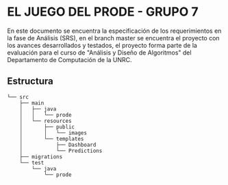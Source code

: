 # EL JUEGO DEL PRODE - GRUPO 7

En este documento se encuentra la especificación de los requerimientos en la fase de Análisis (SRS),
en el branch master se encuentra el proyecto con los avances desarrollados y testados, el proyecto forma parte de la evaluación para el curso de "Análisis y Diseño de Algoritmos" del Departamento de Computación de la UNRC.

## Estructura

```
└── src
    ├── main
    │   ├── java
    │   │   └── prode
    │   └── resources
    │       ├── public
    │       │   └── images
    │       └── templates
    │           ├── Dashboard
    │           └── Predictions
    ├── migrations
    └── test
        └── java
            └── prode
```
